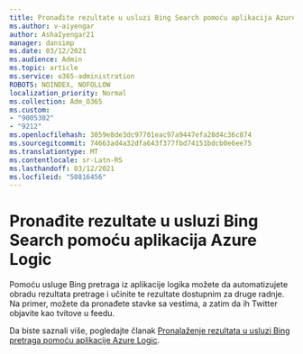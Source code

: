 ```yaml
---
title: Pronađite rezultate u usluzi Bing Search pomoću aplikacija Azure Logic
ms.author: v-aiyengar
author: AshaIyengar21
manager: dansimp
ms.date: 03/12/2021
ms.audience: Admin
ms.topic: article
ms.service: o365-administration
ROBOTS: NOINDEX, NOFOLLOW
localization_priority: Normal
ms.collection: Adm_O365
ms.custom:
- "9005302"
- "9212"
ms.openlocfilehash: 3859e8de3dc97701eac97a9447efa28d4c36c874
ms.sourcegitcommit: 74663ad4a32dfa643f377fbd74151bdcb0e6ee75
ms.translationtype: MT
ms.contentlocale: sr-Latn-RS
ms.lasthandoff: 03/12/2021
ms.locfileid: "50816456"
---
```

# <a name="find-results-in-bing-search-by-using-azure-logic-apps"></a>Pronađite rezultate u usluzi Bing Search pomoću aplikacija Azure Logic

Pomoću usluge Bing pretraga iz aplikacije logika možete da automatizujete obradu rezultata pretrage i učinite te rezultate dostupnim za druge radnje. Na primer, možete da pronađete stavke sa vestima, a zatim da ih Twitter objavite kao tvitove u feedu.

Da biste saznali više, pogledajte članak [Pronalaženje rezultata u usluzi Bing pretraga pomoću aplikacije Azure Logic](https://go.microsoft.com/fwlink/?linkid=2151928).